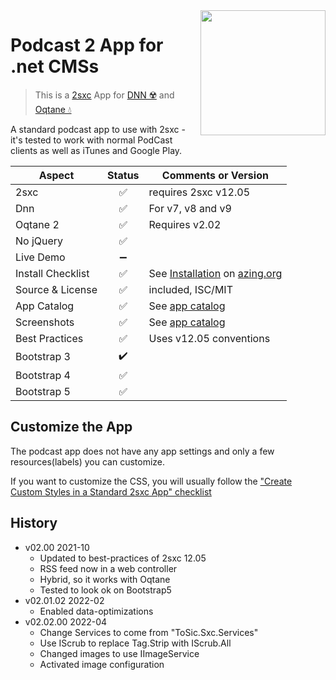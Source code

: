 <image src="app-icon.png" align="right" width="200px">

# Podcast 2 App for .net CMSs

> This is a [2sxc](https://2sxc.org) App for [DNN ☢️](https://www.dnnsoftware.com/) and [Oqtane 💧](https://www.oqtane.org/)

A standard podcast app to use with 2sxc - it's tested to work with normal PodCast clients as well as iTunes and Google Play.

| Aspect              | Status | Comments or Version |
| ------------------- | :----: | ------------------- |
| 2sxc                | ✅    | requires 2sxc v12.05
| Dnn                 | ✅    | For v7, v8 and v9
| Oqtane 2            | ✅    | Requires v2.02
| No jQuery           | ✅    | 
| Live Demo           | ➖    |
| Install Checklist   | ✅    | See [Installation](https://azing.org/2sxc/r/Y2n1XQwq) on [azing.org](https://azing.org/2sxc)
| Source & License    | ✅    | included, ISC/MIT
| App Catalog         | ✅    | See [app catalog](https://2sxc.org/en/apps/app/podcast-v2-hybrid-for-dnn-and-oqtane)
| Screenshots         | ✅    | See [app catalog](https://2sxc.org/en/apps/app/podcast-v2-hybrid-for-dnn-and-oqtane)
| Best Practices      | ✅    | Uses v12.05 conventions
| Bootstrap 3         | ✔️    |
| Bootstrap 4         | ✅    |
| Bootstrap 5         | ✅    | 



## Customize the App

The podcast app does not have any app settings and only a few resources(labels) you can customize.

If you want to customize the CSS, you will usually follow the ["Create Custom Styles in a Standard 2sxc App" checklist](https://azing.org/2sxc/r/gg_aB9FD)

## History

* v02.00 2021-10
    * Updated to best-practices of 2sxc 12.05
    * RSS feed now in a web controller
    * Hybrid, so it works with Oqtane
    * Tested to look ok on Bootstrap5
* v02.01.02 2022-02
    * Enabled data-optimizations
* v02.02.00 2022-04
    * Change Services to come from "ToSic.Sxc.Services"
    * Use IScrub to replace Tag.Strip with IScrub.All
    * Changed images to use IImageService
    * Activated image configuration